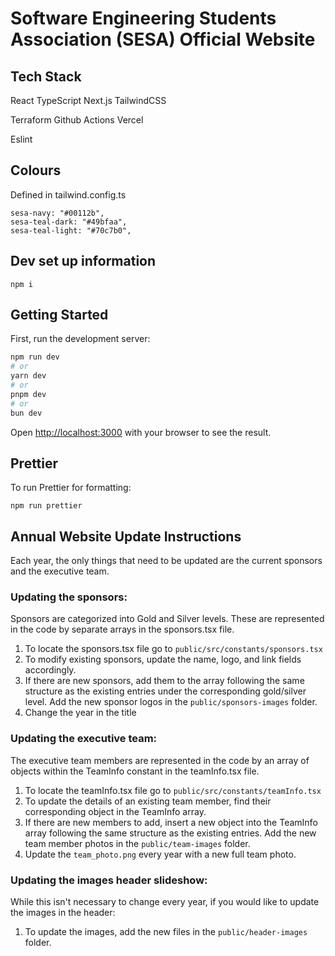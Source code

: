 # Software Engineering Students Association (SESA) Official Website

## Tech Stack

React
TypeScript
Next.js
TailwindCSS

Terraform
Github Actions
Vercel

Eslint

## Colours

Defined in tailwind.config.ts

```
sesa-navy: "#00112b",
sesa-teal-dark: "#49bfaa",
sesa-teal-light: "#70c7b0",
```

## Dev set up information

`npm i`

## Getting Started

First, run the development server:

```bash
npm run dev
# or
yarn dev
# or
pnpm dev
# or
bun dev
```

Open [http://localhost:3000](http://localhost:3000) with your browser to see the result.

## Prettier

To run Prettier for formatting:

`npm run prettier`

## Annual Website Update Instructions

Each year, the only things that need to be updated are the current sponsors and the executive team.

### Updating the sponsors:

Sponsors are categorized into Gold and Silver levels. These are represented in the code by separate arrays in the sponsors.tsx file.

1. To locate the sponsors.tsx file go to `public/src/constants/sponsors.tsx`
2. To modify existing sponsors, update the name, logo, and link fields accordingly.
3. If there are new sponsors, add them to the array following the same structure as the existing entries under the corresponding gold/silver level. Add the new sponsor logos in the `public/sponsors-images` folder.
4. Change the year in the title

### Updating the executive team:

The executive team members are represented in the code by an array of objects within the TeamInfo constant in the teamInfo.tsx file.

1. To locate the teamInfo.tsx file go to `public/src/constants/teamInfo.tsx`
2. To update the details of an existing team member, find their corresponding object in the TeamInfo array.
3. If there are new members to add, insert a new object into the TeamInfo array following the same structure as the existing entries. Add the new team member photos in the `public/team-images` folder.
4. Update the `team_photo.png` every year with a new full team photo.

### Updating the images header slideshow:

While this isn't necessary to change every year, if you would like to update the images in the header:

1. To update the images, add the new files in the `public/header-images` folder.
